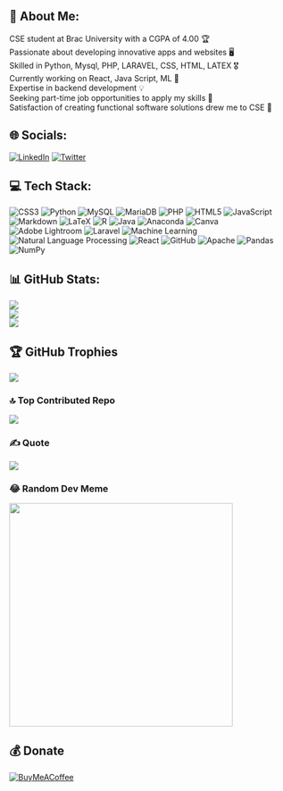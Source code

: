 ## 💫 About Me:
CSE student at Brac University with a CGPA of 4.00 🏆<br>Passionate about developing innovative apps and websites 🖥️<br>Skilled in Python, Mysql, PHP, LARAVEL, CSS, HTML, LATEX 🎖️<br> Currently working on React, Java Script, ML  📝<br>Expertise in backend development 💡<br>Seeking part-time job opportunities to apply my skills 🏢<br>Satisfaction of creating functional software solutions drew me to CSE 💫

## 🌐 Socials:
[![LinkedIn](https://img.shields.io/badge/LinkedIn-%230077B5.svg?logo=linkedin&logoColor=white)](https://linkedin.com/in/shihabmuhtasim) 
[![Twitter](https://img.shields.io/badge/Twitter-%231DA1F2.svg?logo=Twitter&logoColor=white)](https://twitter.com/shihabmuhtasim)

## 💻 Tech Stack:
![CSS3](https://img.shields.io/badge/css3-%231572B6.svg?style=for-the-badge&logo=css3&logoColor=white) ![Python](https://img.shields.io/badge/python-3670A0?style=for-the-badge&logo=python&logoColor=ffdd54) ![MySQL](https://img.shields.io/badge/mysql-%2300f.svg?style=for-the-badge&logo=mysql&logoColor=white) ![MariaDB](https://img.shields.io/badge/MariaDB-003545?style=for-the-badge&logo=mariadb&logoColor=white) ![PHP](https://img.shields.io/badge/php-%23777BB4.svg?style=for-the-badge&logo=php&logoColor=white) ![HTML5](https://img.shields.io/badge/html5-%23E34F26.svg?style=for-the-badge&logo=html5&logoColor=white) ![JavaScript](https://img.shields.io/badge/javascript-%23323330.svg?style=for-the-badge&logo=javascript&logoColor=%23F7DF1E) ![Markdown](https://img.shields.io/badge/markdown-%23000000.svg?style=for-the-badge&logo=markdown&logoColor=white) ![LaTeX](https://img.shields.io/badge/latex-%23008080.svg?style=for-the-badge&logo=latex&logoColor=white) ![R](https://img.shields.io/badge/r-%23276DC3.svg?style=for-the-badge&logo=r&logoColor=white) ![Java](https://img.shields.io/badge/java-%23ED8B00.svg?style=for-the-badge&logo=java&logoColor=white) ![Anaconda](https://img.shields.io/badge/Anaconda-%2344A833.svg?style=for-the-badge&logo=anaconda&logoColor=white) ![Canva](https://img.shields.io/badge/Canva-%2300C4CC.svg?style=for-the-badge&logo=Canva&logoColor=white) ![Adobe Lightroom](https://img.shields.io/badge/Adobe%20Lightroom-31A8FF.svg?style=for-the-badge&logo=Adobe%20Lightroom&logoColor=white) ![Laravel](https://img.shields.io/badge/laravel-%23FF2D20.svg?style=for-the-badge&logo=laravel&logoColor=white) ![Machine Learning](https://img.shields.io/badge/machine%20learning-%2343853D.svg?style=for-the-badge&logo=machine%20learning&logoColor=white) ![Natural Language Processing](https://img.shields.io/badge/nlp-%23000000.svg?style=for-the-badge&logo=nlp&logoColor=white) ![React](https://img.shields.io/badge/react-%2320232a.svg?style=for-the-badge&logo=react&logoColor=%2361DAFB) ![GitHub](https://img.shields.io/badge/GitHub-%23121011.svg?style=for-the-badge&logo=github&logoColor=white) ![Apache](https://img.shields.io/badge/apache-%23D42029.svg?style=for-the-badge&logo=apache&logoColor=white) ![Pandas](https://img.shields.io/badge/pandas-%23150458.svg?style=for-the-badge&logo=pandas&logoColor=white) ![NumPy](https://img.shields.io/badge/numpy-%23013243.svg?style=for-the-badge&logo=numpy&logoColor=white)

## 📊 GitHub Stats:
![](https://github-readme-stats.vercel.app/api?username=shihabmuhtasim&theme=slateorange&hide_border=false&include_all_commits=false&count_private=false)<br/>
![](https://github-readme-streak-stats.herokuapp.com/?user=shihabmuhtasim&theme=slateorange&hide_border=false)<br/>
![](https://github-readme-stats.vercel.app/api/top-langs/?username=shihabmuhtasim&theme=slateorange&hide_border=false&include_all_commits=false&count_private=false&layout=compact)

## 🏆 GitHub Trophies
![](https://github-profile-trophy.vercel.app/?username=shihabmuhtasim&theme=onedark&no-frame=false&no-bg=false&margin-w=4&rank=SECRET,SSS,SS,S,AAA,AA,A,B,prs,commits,repositories)





### 🔝 Top Contributed Repo
![](https://github-contributor-stats.vercel.app/api?username=shihabmuhtasim&limit=5&theme=dark&combine_all_yearly_contributions=true)

### ✍️ Quote
![](https://quotes-github-readme.vercel.app/api?type=horizontal&theme=tokyonight)

### 😂 Random Dev Meme
<img src='https://randommeme-five.vercel.app/' style="height: 400px;"/>

## 💰 Donate
[![BuyMeACoffee](https://img.shields.io/badge/Buy%20Me%20a%20Coffee-ffdd00?style=for-the-badge&logo=buy-me-a-coffee&logoColor=black)](https://buymeacoffee.com/shihabmuhtc)


<!-- Proudly created with GPRM ( https://gprm.itsvg.in ) -->
